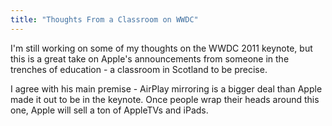 ```yaml
---
title: "Thoughts From a Classroom on WWDC"
---
```

<p>I'm still working on some of my thoughts on the WWDC 2011 keynote, but this is a great take on Apple's announcements from someone in the trenches of education - a classroom in Scotland to be precise.</p>
<p>I agree with his main premise - AirPlay mirroring is a bigger deal than Apple made it out to be in the keynote. Once people wrap their heads around this one, Apple will sell a ton of AppleTVs and iPads.</p>
